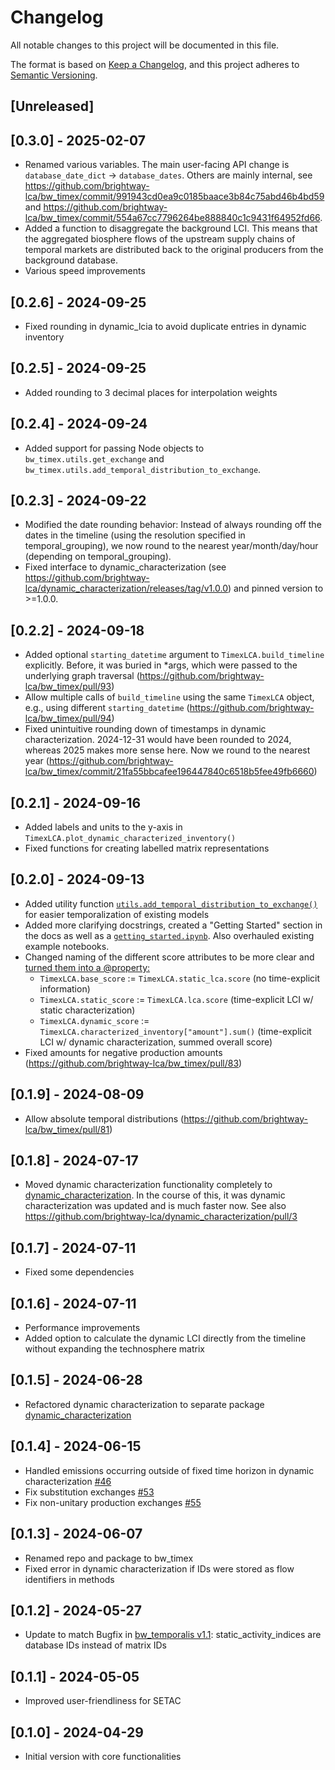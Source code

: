 # Changelog

All notable changes to this project will be documented in this file.

The format is based on [Keep a Changelog](https://keepachangelog.com/en/1.1.0/),
and this project adheres to [Semantic Versioning](https://semver.org/spec/v2.0.0.html).

## [Unreleased]

## [0.3.0] - 2025-02-07
* Renamed various variables. The main user-facing API change is `database_date_dict` -> `database_dates`. Others are mainly internal, see https://github.com/brightway-lca/bw_timex/commit/991943cd0ea9c0185baace3b84c75abd46b4bd59 and https://github.com/brightway-lca/bw_timex/commit/554a67cc7796264be888840c1c9431f64952fd66.
* Added a function to disaggregate the background LCI. This means that the aggregated biosphere flows of the upstream supply chains of temporal markets are distributed back to the original producers from the background database.
* Various speed improvements

## [0.2.6] - 2024-09-25
* Fixed rounding in dynamic_lcia to avoid duplicate entries in dynamic inventory

## [0.2.5] - 2024-09-25
* Added rounding to 3 decimal places for interpolation weights

## [0.2.4] - 2024-09-24
* Added support for passing Node objects to `bw_timex.utils.get_exchange` and `bw_timex.utils.add_temporal_distribution_to_exchange`.

## [0.2.3] - 2024-09-22
* Modified the date rounding behavior: Instead of always rounding off the dates in the timeline (using the resolution specified in temporal_grouping), we now round to the nearest year/month/day/hour (depending on temporal_grouping).
* Fixed interface to dynamic_characterization (see https://github.com/brightway-lca/dynamic_characterization/releases/tag/v1.0.0) and pinned version to >=1.0.0.

## [0.2.2] - 2024-09-18
* Added optional `starting_datetime` argument to `TimexLCA.build_timeline` explicitly. Before, it was buried in *args, which were passed to the underlying graph traversal (https://github.com/brightway-lca/bw_timex/pull/93)
* Allow multiple calls of `build_timeline` using the same `TimexLCA` object, e.g., using different `starting_datetime` (https://github.com/brightway-lca/bw_timex/pull/94)
* Fixed unintuitive rounding down of timestamps in dynamic characterization. 2024-12-31 would have been rounded to 2024, whereas 2025 makes more sense here. Now we round to the nearest year (https://github.com/brightway-lca/bw_timex/commit/21fa55bbcafee196447840c6518b5fee49fb6660)

## [0.2.1] - 2024-09-16
* Added labels and units to the y-axis in `TimexLCA.plot_dynamic_characterized_inventory()`
* Fixed functions for creating labelled matrix representations

## [0.2.0] - 2024-09-13
* Added utility function [`utils.add_temporal_distribution_to_exchange()`](https://github.com/brightway-lca/bw_timex/blob/a85349bdc43d98be559a7ce17d0b686098decec6/bw_timex/utils.py#L341) for easier temporalization of existing models
* Added more clarifying docstrings, created a "Getting Started" section in the docs as well as a [`getting_started.ipynb`](https://github.com/brightway-lca/bw_timex/blob/main/notebooks/getting_started.ipynb). Also overhauled existing example notebooks.
* Changed naming of the different score attributes to be more clear and [turned them into a @property:](https://github.com/brightway-lca/bw_timex/blob/a85349bdc43d98be559a7ce17d0b686098decec6/bw_timex/timex_lca.py#L437)
    * `TimexLCA.base_score` := `TimexLCA.static_lca.score` (no time-explicit information)
    * `TimexLCA.static_score` := `TimexLCA.lca.score` (time-explicit LCI w/ static characterization)
    * `TimexLCA.dynamic_score` := `TimexLCA.characterized_inventory["amount"].sum()` (time-explicit LCI w/ dynamic characterization, summed overall score)
* Fixed amounts for negative production amounts (https://github.com/brightway-lca/bw_timex/pull/83)

## [0.1.9] - 2024-08-09
* Allow absolute temporal distributions (https://github.com/brightway-lca/bw_timex/pull/81)

## [0.1.8] - 2024-07-17
* Moved dynamic characterization functionality completely to [dynamic_characterization](https://github.com/brightway-lca/dynamic_characterization). In the course of this, it was dynamic characterization was updated and is much faster now. See also https://github.com/brightway-lca/dynamic_characterization/pull/3

## [0.1.7] - 2024-07-11
* Fixed some dependencies

## [0.1.6] - 2024-07-11
* Performance improvements
* Added option to calculate the dynamic LCI directly from the timeline without expanding the technosphere matrix

## [0.1.5] - 2024-06-28
* Refactored dynamic characterization to separate package [dynamic_characterization](https://github.com/brightway-lca/dynamic_characterization)

## [0.1.4] - 2024-06-15
* Handled emissions occurring outside of fixed time horizon in dynamic characterization [#46](https://github.com/brightway-lca/bw_timex/issues/46)
* Fix substitution exchanges [#53](https://github.com/brightway-lca/bw_timex/issues/53)
* Fix non-unitary production exchanges [#55](https://github.com/brightway-lca/bw_timex/issues/55)

## [0.1.3] - 2024-06-07
* Renamed repo and package to bw_timex
* Fixed error in dynamic characterization if IDs were stored as flow identifiers in methods

## [0.1.2] - 2024-05-27
* Update to match Bugfix in [bw_temporalis v1.1](https://github.com/brightway-lca/bw_temporalis/commit/5ec8c850f325f6b5aa88cd2357bb56401304ddda): static_activity_indices are database IDs instead of matrix IDs

## [0.1.1] - 2024-05-05
* Improved user-friendliness for SETAC

## [0.1.0] - 2024-04-29
* Initial version with core functionalities
